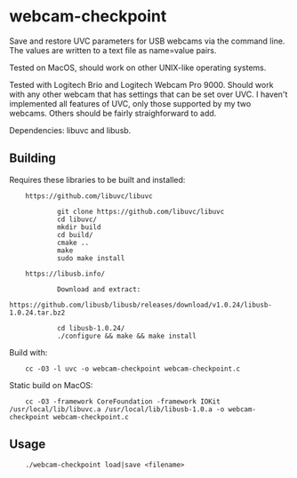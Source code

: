 # webcam-checkpoint
Save and restore UVC parameters for USB webcams via the command line. The values are written to a text file as name=value pairs.

Tested on MacOS, should work on other UNIX-like operating systems.

Tested with Logitech Brio and Logitech Webcam Pro 9000.  Should work with any other webcam that has settings that can be set over UVC.  I haven't implemented all features of UVC, only those supported by my two webcams.  Others should be fairly straighforward to add.

Dependencies: libuvc and libusb.

## Building

Requires these libraries to be built and installed:

        https://github.com/libuvc/libuvc

                git clone https://github.com/libuvc/libuvc
                cd libuvc/
                mkdir build
                cd build/
                cmake ..
                make
                sudo make install

        https://libusb.info/

                Download and extract:
                        https://github.com/libusb/libusb/releases/download/v1.0.24/libusb-1.0.24.tar.bz2

                cd libusb-1.0.24/
                ./configure && make && make install

Build with:

        cc -O3 -l uvc -o webcam-checkpoint webcam-checkpoint.c
        
Static build on MacOS:

        cc -O3 -framework CoreFoundation -framework IOKit /usr/local/lib/libuvc.a /usr/local/lib/libusb-1.0.a -o webcam-checkpoint webcam-checkpoint.c
        
## Usage
        ./webcam-checkpoint load|save <filename>
